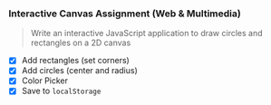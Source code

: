 ### Interactive Canvas Assignment (Web & Multimedia)

> Write an interactive JavaScript application to draw circles and rectangles on a 2D canvas

- [x] Add rectangles (set corners)
- [x] Add circles (center and radius)
- [x] Color Picker
- [x] Save to `localStorage`
